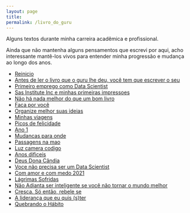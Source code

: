 ```yaml
---
layout: page
title:
permalink: /livro_do_guru
---
```


Alguns textos durante minha carreira acadêmica e profissional.

Ainda que não mantenha alguns pensamentos que escrevi por aqui, acho interessante mantê-los vivos para entender minha progressão e mudança ao longo dos anos.

- [Reinicio](/2016/05/10/reinicio)
- [Antes de ler o livro que o guru lhe deu, você tem que escrever o seu](/2016/05/20/antes-de-ler-o-livro-que-o-guru-lhe-deu-voce-tem-que-escrever-o-seu)
- [Primeiro emprego como Data Scientist](/2017/04/09/primeiro-emprego-como-data-scientist)
- [Sas Institute Inc e minhas primeiras impressoes](/2017/07/25/sas-institute-inc-e-minhas-primeiras-impressoes)
- [Não há nada melhor do que um bom livro](/2017/09/05/nao-ha-nada-melhor-do-que-um-bom-livro)
- [Faca por você](/2017/11/08/faca-por-voce)
- [Organize melhor suas ideias](/2017/12/19/organize-melhor-suas-ideias)
- [Minhas viagens](/2018/04/18/minhas-viagens)
- [Picos de felicidade](/2018/11/21/picos-de-felicidade)
- [Ano 1](/2019/08/10/ano-1)
- [Mudancas para onde](/2020/01/06/mudancas-para-onde)
- [Passagens na mao](/2020/03/17/passagens-na-mao)
- [Luz camera codigo](/2020/06/03/luz-camera-codigo)
- [Anos dificeis](/2020/07/09/anos-dificeis)
- [Deus Dona Cândia](/2021/05/10/deus-dona-candia)
- [Voce não precisa ser um Data Scientist](/2021/08/15/voce-nao-precisa-ser-um-data-scientist)
- [Com amor e com medo 2021](/2022/01/01/com-amor-e-com-medo-2021)
- [Lágrimas Sofridas](/2023/11/22/lagrimas-sofridas)
- [Não Adianta ser inteligente se você não tornar o mundo melhor](/2024/01/02/nao-adianta-ser-inteligente-se-voce-nao-tornar-o-mundo-melhor)
- [Cresca. Só então, rebele se](/2024/01/12/cresca-so-entao-rebele-se)
- [A liderança que eu quis (s)ter](/2024/04/13/a-lideranca-que-eu-quis-(s)ter)
- [Quebrando o Hábito](/2024/07/03/quebrando-o-habito)